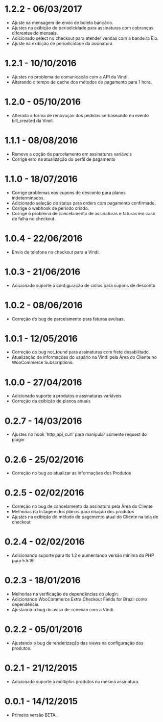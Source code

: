# 1.2.2 - 06/03/2017
- Ajuste na mensagem de envio de boleto bancário.
- Ajustes na exibição de periodicidade para assinaturas com cobranças diferentes de mensais.
- Adicionado select no checkout para atender vendas com a bandeira Elo.
- Ajuste na exibição de periodicidade da assinatura.


# 1.2.1 - 10/10/2016
- Ajustes no problema de comunicação com a API da Vindi.
- Alterando o tempo de cache dos métodos de pagamento para 1 hora.

# 1.2.0 - 05/10/2016
- Alterada a forma de renovação dos pedidos se baseando no evento bill_created da Vindi.

# 1.1.1 - 08/08/2016
- Remove a opção de parcelamento em assinaturas variáveis
- Corrige erro na atualização do perfil de pagamento

# 1.1.0 - 18/07/2016
- Corrige problemas nos cupons de desconto para planos indeterminados.
- Adicionado seleção de status para orders com pagamento confirmado.
- Corrige o webhook de período criado.
- Corrige o problema de cancelamento de assinaturas e faturas em caso de falha no checkout.

# 1.0.4 - 22/06/2016
- Envio de telefone no checkout para a Vindi.

# 1.0.3 - 21/06/2016
- Adicionado suporte a configuração de ciclos para cupons de desconto.

# 1.0.2 - 08/06/2016
- Correção do bug de parcelamento para faturas avulsas.

# 1.0.1 - 12/05/2016
- Correção do bug not_found para assinaturas com frete desabilitado.
- Atualização de informações do usuário na Vindi pela Área do Cliente no WooCommerce Subscriptions.

# 1.0.0 - 27/04/2016
- Adicionado suporte a produtos e assinaturas variáveis
- Correção da exibição de planos anuais

# 0.2.7 - 14/03/2016
- Ajustes no hook 'http_api_curl' para manipular somente request do plugin

# 0.2.6 - 25/02/2016
- Correção no bug ao atualizar as informações dos Produtos

# 0.2.5 - 02/02/2016
- Correção no bug de cancelamento da assinatura pela Área do Cliente
- Melhorias na listagem dos planos para criação dos produtos
- Ajustes na exibição do método de pagemento atual do Cliente na tela de checkout

# 0.2.4 - 02/02/2016
- Adicionando suporte para tls 1.2 e aumentando versão mínima do PHP para 5.5.19​

# 0.2.3 - 18/01/2016
- Melhorias na verificação de dependências do plugin.
- Adicionando WooCommerce Extra Checkout Fields for Brazil como dependência.
- Ajustando o bug do aviso de conexão com a Vindi.

# 0.2.2 - 05/01/2016
- Ajustando o bug de renderização das views na configuração dos produtos.

# 0.2.1 - 21/12/2015
- Adicionado suporte a múltiplos produtos na mesma assinatura.

# 0.0.1 - 14/12/2015
- Primeira versão BETA.
